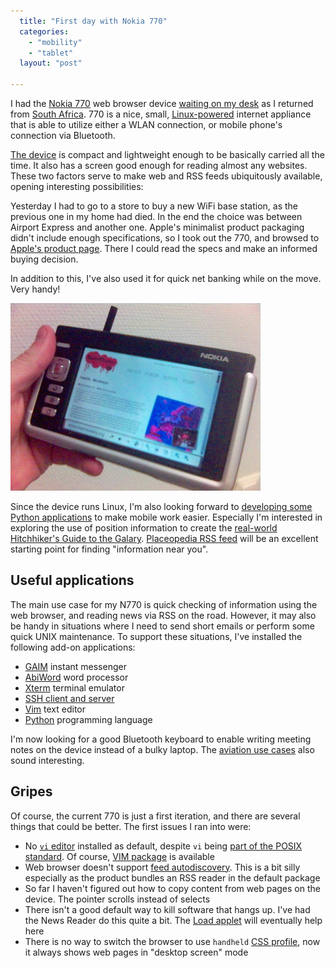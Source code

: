 ```yaml
---
  title: "First day with Nokia 770"
  categories: 
    - "mobility"
    - "tablet"
  layout: "post"

---
```

I had the [Nokia 770][8] web browser device [waiting on my desk][13] as I returned from [South Africa][7]. 770 is a nice, small, [Linux-powered][9] internet appliance that is able to utilize either a WLAN connection, or mobile phone's connection via Bluetooth.

[The device][10] is compact and lightweight enough to be basically carried all the time. It also has a screen good enough for reading almost any websites. These two factors serve to make web and RSS feeds ubiquitously available, opening interesting possibilities:

Yesterday I had to go to a store to buy a new WiFi base station, as the previous one in my home had died. In the end the choice was between Airport Express and another one. Apple's minimalist product packaging didn't include enough specifications, so I took out the 770, and browsed to [Apple's product page][11]. There I could read the specs and make an informed buying decision.

In addition to this, I've also used it for quick net banking while on the move. Very handy!

![The 770 surfing to Death Monkeys](/files/770-deathmonkey-small.jpg)

Since the device runs Linux, I'm also looking forward to [developing some Python applications][12] to make mobile work easier. Especially I'm interested in exploring the use of position information to create the [real-world Hitchhiker's Guide to the Galary][21]. [Placeopedia RSS feed][22] will be an excellent starting point for finding "information near you".

## Useful applications

The main use case for my N770 is quick checking of information using the web browser, and reading news via RSS on the road. However, it may also be handy in situations where I need to send short emails or perform some quick UNIX maintenance. To support these situations, I've installed the following add-on applications:

* [GAIM][20] instant messenger
* [AbiWord][19] word processor
* [Xterm][18] terminal emulator
* [SSH client and server][17]
* [Vim][16] text editor
* [Python][15] programming language

I'm now looking for a good Bluetooth keyboard to enable writing meeting notes on the device instead of a bulky laptop. The [aviation use cases][14] also sound interesting.

## Gripes

Of course, the current 770 is just a first iteration, and there are several things that could be better. The first issues I ran into were:

* No [`vi` editor][2] installed as default, despite `vi` being [part of the POSIX standard][1]. Of course, [VIM package][3] is available
* Web browser doesn't support [feed autodiscovery][4]. This is a bit silly especially as the product bundles an RSS reader in the default package
* So far I haven't figured out how to copy content from web pages on the device. The pointer scrolls instead of selects
* There isn't a good default way to kill software that hangs up. I've had the News Reader do this quite a bit. The [Load applet][5] will eventually help here
* There is no way to switch the browser to use `handheld` [CSS profile][6], now it always shows web pages in "desktop screen" mode

[1]: http://www.saki.com.au/mirror/vi/define.php3
[2]: http://www.susnet.co.uk/mastering-the-vi-editor.html
[3]: http://www.bleb.org/software/770/#vim
[4]: http://diveintomark.org/archives/2002/05/30/rss_autodiscovery
[5]: http://koti.welho.com/jpavelek/tmp/770/
[6]: http://www.w3.org/TR/REC-CSS2/media.html
[7]: http://bergie.iki.fi/midcom-permalink-497ec5286f3c4bcde5d82ff56cbd323d
[8]: http://europe.nokia.com/nokia/0,1522,,00.html?orig=/770
[9]: http://www.maemo.org/
[10]: http://arstechnica.com/reviews/hardware/nokia770.ars
[11]: http://www.apple.com/airport/
[12]: http://www.teemuharju.net/2006/02/08/coding-for-nokia-770-using-python-part-2/
[13]: http://www.nemein.com/people/rambo/first-look-at-n770.html
[14]: http://www.karoliinasalminen.com/blog/?page_id=67
[15]: http://maemo.org/maemowiki/ApplicationCatalog#head-d49b7f2b0e0e1e45bf85095eac061507a5ccfbda
[16]: http://maemo.org/maemowiki/ApplicationCatalog#head-5a2314e34a0e247ce137af6a95b37ae8e7a74b83
[17]: http://maemo.org/maemowiki/ApplicationCatalog#head-63fdb5829e44b95e94f65ccd4507699cb9aa86ea
[18]: http://maemo.org/maemowiki/ApplicationCatalog#head-8f688525eb130595f8eb48a950077e47bce33a3b
[19]: http://maemo.org/maemowiki/ApplicationCatalog#head-3f570646d26ffb122994e8e8cfc85b88f22baea4
[20]: http://maemo.org/maemowiki/ApplicationCatalog#head-2507da71a190791bb8bb4afe2ccee3abc2859bb8
[21]: http://bergie.iki.fi/midcom-permalink-4b946119cef546596a13e6bf7628c896
[22]: http://www.placeopedia.com/data/

